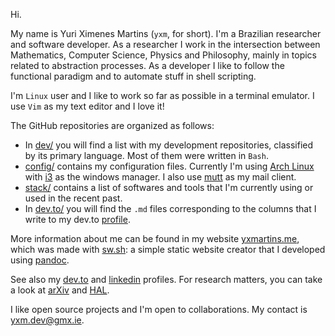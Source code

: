 Hi.

My name is Yuri Ximenes Martins (`yxm`, for short). I'm a Brazilian researcher and software developer. As a
researcher I work in the intersection between Mathematics, Computer Science, Physics and Philosophy, mainly
in topics related to abstraction processes. As a developer I like to follow the functional paradigm and to
automate stuff in shell scripting. 

I'm `Linux` user and I like to work so far as possible in a terminal emulator. I use `Vim` as my text editor and 
I love it! 

The GitHub repositories are organized as follows: 

* In [dev/](https://github.com/yxm-dev/dev) you will find a list with my development repositories, classified by
  its primary language. Most of them were written in `Bash`.
* [config/](https://github.com/yxm-dev/config) contains my configuration files. Currently I'm using
  [Arch Linux](https://archlinux.org/) with [i3](https://i3wm.org/) as the windows manager. I also use
  [mutt](http://www.mutt.org/) as my mail client.
* [stack/](https://github.com/yxm-dev/stack) contains a list of softwares and tools that I'm currently using or
  used in the recent past.
* In [dev.to/](https://github.com/yxm-dev/dev.to) you will find the `.md` files corresponding to the columns 
  that I write to my dev.to [profile](https://dev.to/yxm).

More information about me can be found in my website [yxmartins.me](https://yxmartins.me), which was made
with [sw.sh](https://github.com/yxm-dev/sw.sh): a simple static website creator that I developed using
[pandoc](https://github.com/jgm/pandoc).

See also my [dev.to](https://dev.to/yxm) and [linkedin](https://linkedin.com/in/yxmartins) profiles. For
research matters, you can take a look at [arXiv](https://arxiv.org/a/martins_y_1.html) and [HAL](https://hal.science/search/index/?q=yuri-ximenes-martins&submit=).

I like open source projects and I'm open to collaborations. My contact is [yxm.dev@gmx.ie](mailto:yxm.dev@gmx.ie).





